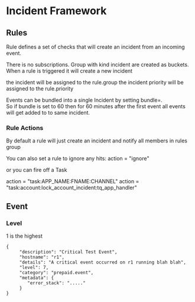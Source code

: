 # Incident Framework

## Rules

Rule defines a set of checks that will create an incident from an incoming event.

There is no subscriptions.  Group with kind incident are created as buckets.
When a rule is triggered it will create a new incident

the incident will be assigned to the rule.group
the incident priority will be assigned to the rule.priority

Events can be bundled into a single Incident by setting bundle=<minutes>.  
So if bundle is set to 60 then for 60 minutes after the first event all events will get 
added to to same incident.

### Rule Actions

By default a rule will just create an incident and notify all members in rules group

You can also set a rule to ignore any hits:
action = "ignore"

or you can fire off a Task

action = "task:APP_NAME:FNAME:CHANNEL"
action = "task:account:lock_account_incident:tq_app_handler"


## Event

### Level

1 is the highest


```
{
	 "description": "Critical Test Event",
	 "hostname": "r1",
	 "details": "A critical event occurred on r1 running blah blah",
	 "level": 7,
	 "category": "prepaid.event",
	 "metadata": {
		"error_stack": "....."
	 }
}
```